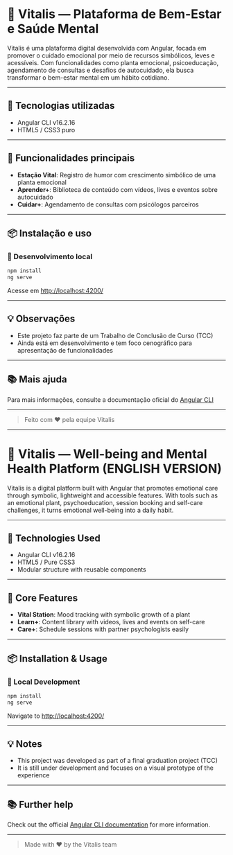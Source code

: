 # 🌱 Vitalis — Plataforma de Bem-Estar e Saúde Mental

Vitalis é uma plataforma digital desenvolvida com Angular, focada em promover o cuidado emocional por meio de recursos simbólicos, leves e acessíveis. Com funcionalidades como planta emocional, psicoeducação, agendamento de consultas e desafios de autocuidado, ela busca transformar o bem-estar mental em um hábito cotidiano.

---

## 🚀 Tecnologias utilizadas
- Angular CLI v16.2.16
- HTML5 / CSS3 puro

---

## 📂 Funcionalidades principais
- **Estação Vital**: Registro de humor com crescimento simbólico de uma planta emocional
- **Aprender+**: Biblioteca de conteúdo com vídeos, lives e eventos sobre autocuidado
- **Cuidar+**: Agendamento de consultas com psicólogos parceiros

---

## 📦 Instalação e uso

### 🔧 Desenvolvimento local
```bash
npm install
ng serve
```
Acesse em [http://localhost:4200/](http://localhost:4200/)

---

## 💡 Observações
- Este projeto faz parte de um Trabalho de Conclusão de Curso (TCC)
- Ainda está em desenvolvimento e tem foco cenográfico para apresentação de funcionalidades

---

## 📚 Mais ajuda
Para mais informações, consulte a documentação oficial do [Angular CLI](https://angular.io/cli)

---

> Feito com ❤️ pela equipe Vitalis

---

# 🌱 Vitalis — Well-being and Mental Health Platform (ENGLISH VERSION)

Vitalis is a digital platform built with Angular that promotes emotional care through symbolic, lightweight and accessible features. With tools such as an emotional plant, psychoeducation, session booking and self-care challenges, it turns emotional well-being into a daily habit.

---

## 🚀 Technologies Used
- Angular CLI v16.2.16
- HTML5 / Pure CSS3
- Modular structure with reusable components

---

## 📂 Core Features
- **Vital Station**: Mood tracking with symbolic growth of a plant
- **Learn+**: Content library with videos, lives and events on self-care
- **Care+**: Schedule sessions with partner psychologists easily

---

## 📦 Installation & Usage

### 🔧 Local Development
```bash
npm install
ng serve
```
Navigate to [http://localhost:4200/](http://localhost:4200/)

---

## 💡 Notes
- This project was developed as part of a final graduation project (TCC)
- It is still under development and focuses on a visual prototype of the experience

---

## 📚 Further help
Check out the official [Angular CLI documentation](https://angular.io/cli) for more information.

---

> Made with ❤️ by the Vitalis team
